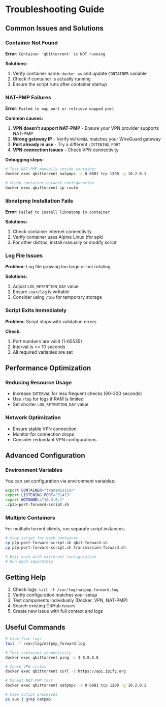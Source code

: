 # Troubleshooting Guide

## Common Issues and Solutions

### Container Not Found
**Error:** `Container 'qbittorrent' is NOT running`

**Solutions:**
1. Verify container name: `docker ps` and update `CONTAINER` variable
2. Check if container is actually running
3. Ensure the script runs after container startup

### NAT-PMP Failures
**Error:** `Failed to map port or retrieve mapped port`

**Common causes:**
1. **VPN doesn't support NAT-PMP** - Ensure your VPN provider supports NAT-PMP
2. **Wrong gateway IP** - Verify `WGTUNNEL` matches your WireGuard gateway
3. **Port already in use** - Try a different `LISTENING_PORT`
4. **VPN connection issues** - Check VPN connectivity

**Debugging steps:**
```bash
# Test NAT-PMP manually inside container
docker exec qbittorrent natpmpc -a 0 6881 tcp 1200 -g 10.2.0.1

# Check container network configuration
docker exec qbittorrent ip route
```

### libnatpmp Installation Fails
**Error:** `Failed to install libnatpmp in container`

**Solutions:**
1. Check container internet connectivity
2. Verify container uses Alpine Linux (for apk)
3. For other distros, install manually or modify script

### Log File Issues
**Problem:** Log file growing too large or not rotating

**Solutions:**
1. Adjust `LOG_RETENTION_DAY` value
2. Ensure `/var/log` is writable
3. Consider using `/tmp` for temporary storage

### Script Exits Immediately
**Problem:** Script stops with validation errors

**Check:**
1. Port numbers are valid (1-65535)
2. Interval is >= 10 seconds
3. All required variables are set

## Performance Optimization

### Reducing Resource Usage
- Increase `INTERVAL` for less frequent checks (60-300 seconds)
- Use `/tmp` for logs if RAM is limited
- Set shorter `LOG_RETENTION_DAY` value

### Network Optimization
- Ensure stable VPN connection
- Monitor for connection drops
- Consider redundant VPN configurations

## Advanced Configuration

### Environment Variables
You can set configuration via environment variables:
```bash
export CONTAINER="transmission"
export LISTENING_PORT="51413"
export WGTUNNEL="10.3.0.1"
./p2p-port-forward-script.sh
```

### Multiple Containers
For multiple torrent clients, run separate script instances:
```bash
# Copy script for each container
cp p2p-port-forward-script.sh qbit-forward.sh
cp p2p-port-forward-script.sh transmission-forward.sh

# Edit each with different configuration
# Run each separately
```

## Getting Help

1. Check logs: `tail -f /var/log/natpmp_forward.log`
2. Verify configuration matches your setup
3. Test components individually (Docker, VPN, NAT-PMP)
4. Search existing GitHub issues
5. Create new issue with full context and logs

## Useful Commands

```bash
# View live logs
tail -f /var/log/natpmp_forward.log

# Test container connectivity
docker exec qbittorrent ping -c 3 8.8.8.8

# Check VPN status
docker exec qbittorrent curl -s https://api.ipify.org

# Manual NAT-PMP test
docker exec qbittorrent natpmpc -a 0 6881 tcp 1200 -g 10.2.0.1

# View script processes
ps aux | grep natpmp
```